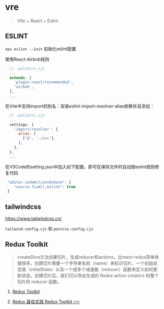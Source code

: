 # vre

> Vite + React + Eslint

## ESLINT
`npx eslint --init` 初始化eslint配置

使用React-Airbnb规则
```Javascript
  // .eslintrc.cjs
  ...
  extends: [
    'plugin:react/recommended',
    'airbnb',
  ],
  ...
```

在Vite中支持import的别名：安装eslint-import-resolver-alias依赖并且添加：
```Javascript
  // .eslintrc.cjs
  ...
  settings: {
    'import/resolver': {
      alias: [
        ['@', './src'],
      ],
    },
  },
  ...
```

在VSCode的setting.json中加入如下配置，即可在保存文件时自动按eslint规则修复代码
```JavaScript
 "editor.codeActionsOnSave": {
    "source.fixAll.eslint": true
 }
```

## tailwindcss
https://www.tailwindcss.cn/

`tailwind.config.cjs` 和 `postcss.config.cjs`

## Redux Toolkit

> createSlice方法创建切片，生成reducer和actions，比react-redux简单快捷很多。创建切片需要一个字符串名称（name）来标识切片、一个初始状态值（initialState）以及一个或多个减速器（reducer）函数来定义如何更新状态。创建切片后，我们可以导出生成的 Redux action creators 和整个切片的 reducer 函数。

1. [Redux Toolkit](https://redux-toolkit.js.org/)

2. [Redux 最佳实践 Redux Toolkit 🔥🔥](https://juejin.cn/post/7101688098781659172#comment)
